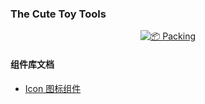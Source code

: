 ### The Cute Toy Tools

<div align="center">

[![📦 Packing](https://github.com/guotingchao/CuteToyTools/actions/workflows/TCR.yml/badge.svg)](https://github.com/guotingchao/CuteToyTools/actions/workflows/TCR.yml)

</div>

#### 组件库文档

- [Icon 图标组件](./src/components/Icon/Icon.stories.tsx)
